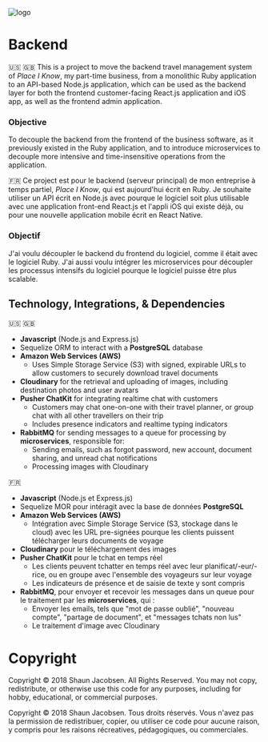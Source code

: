 ![logo](https://res.cloudinary.com/placeiknow/image/upload/c_scale,w_200/v1503588668/logo_shhvcy.png)
# Backend
:us: :uk:
This is a project to move the backend travel management system of _Place I Know_, my part-time business, from a monolithic Ruby application to an API-based Node.js application, which can be used as the backend layer for both the frontend customer-facing React.js application and iOS app, as well as the frontend admin application.

### Objective
To decouple the backend from the frontend of the business software, as it previously existed in the Ruby application, and to introduce microservices to decouple more intensive and time-insensitive operations from the application.

:fr:
Ce project est pour le backend (serveur principal) de mon entreprise à temps partiel, _Place I Know_, qui est aujourd'hui écrit en Ruby. Je souhaite utiliser un API écrit en Node.js avec pourque le logiciel soit plus utilisable avec une application front-end React.js et l'appli iOS qui existe déjà, ou pour une nouvelle application mobile écrit en React Native.

### Objectif
J'ai voulu découpler le backend du frontend du logiciel, comme il était avec le logiciel Ruby. J'ai aussi voulu intégrer les microservices pour découpler les processus intensifs du logiciel pourque le logiciel puisse être plus scalable.

## Technology, Integrations, & Dependencies
:us: :uk:
- **Javascript** (Node.js and Express.js)
- Sequelize ORM to interact with a **PostgreSQL** database
- **Amazon Web Services (AWS)**
  - Uses Simple Storage Service (S3) with signed, expirable URLs to allow customers to securely download travel documents
- **Cloudinary** for the retrieval and uploading of images, including destination photos and user avatars
- **Pusher ChatKit** for integrating realtime chat with customers
  - Customers may chat one-on-one with their travel planner, or group chat with all other travellers on their trip
  - Includes presence indicators and realtime typing indicators
- **RabbitMQ** for sending messages to a queue for processing by **microservices**, responsible for:
  - Sending emails, such as forgot password, new account, document sharing, and unread chat notifications
  - Processing images with Cloudinary

:fr:
- **Javascript** (Node.js et Express.js)
- Sequelize MOR pour intéragit avec la base de données **PostgreSQL**
- **Amazon Web Services (AWS)**
  - Intégration avec Simple Storage Service (S3, stockage dans le cloud) avec les URL pre-signées pourque les clients puissent télécharger leurs documents de voyage
- **Cloudinary** pour le téléchargement des images
- **Pusher ChatKit** pour le tchat en temps réel
  - Les clients peuvent tchatter en temps réel avec leur planificat/-eur/-rice, ou en groupe avec l'ensemble des voyageurs sur leur voyage
  - Les indicateurs de présence et de saisie de texte y sont compris
- **RabbitMQ**, pour envoyer et recevoir les messages dans un queue pour le traitement par les **microservices**, qui :
  - Envoyer les emails, tels que "mot de passe oublié", "nouveau compte", "partage de document", et "messages tchats non lus"
  - Le traitement d'image avec Cloudinary


# Copyright
Copyright © 2018 Shaun Jacobsen. All Rights Reserved.
You may not copy, redistribute, or otherwise use this code for any purposes, including for hobby, educational, or commercial purposes.

Copyright © 2018 Shaun Jacobsen. Tous droits réservés.
Vous n'avez pas la permission de redistribuer, copier, ou utiliser ce code pour aucune raison, y compris pour les raisons récreatives, pédagogiques, ou commerciales.